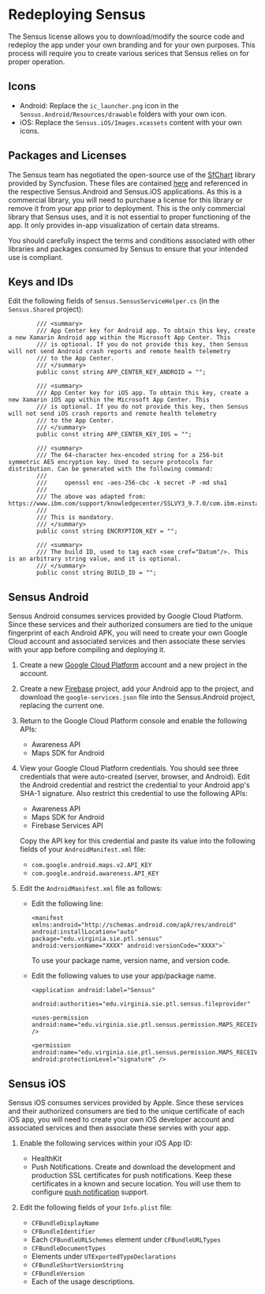 ﻿---
uid:  redeploying
---

# Redeploying Sensus

The Sensus license allows you to download/modify the source code and redeploy the app 
under your own branding and for your own purposes. This process will
require you to create various serices that Sensus relies on for proper operation.

## Icons

* Android:  Replace the `ic_launcher.png` icon in the `Sensus.Android/Resources/drawable` folders with your own icon.
* iOS:  Replace the `Sensus.iOS/Images.xcassets` content with your own icons.

## Packages and Licenses

The Sensus team has negotiated the open-source use of the [SfChart](https://help.syncfusion.com/wpf/sfchart/getting-started) 
library provided by Syncfusion. These files are contained [here](https://github.com/predictive-technology-laboratory/sensus/tree/develop/dependencies/Syncfusion)
and referenced in the respective Sensus.Android and Sensus.iOS applications. As this is a commercial 
library, you will need to purchase a license for this library or remove it from your app prior to deployment. This is the 
only commercial library that Sensus uses, and it is not essential to proper functioning of the app. It only provides
in-app visualization of certain data streams.

You should carefully inspect the terms and conditions associated with other libraries and packages consumed by 
Sensus to ensure that your intended use is compliant.

## Keys and IDs
Edit the following fields of `Sensus.SensusServiceHelper.cs` (in the `Sensus.Shared` project):

```
        /// <summary>
        /// App Center key for Android app. To obtain this key, create a new Xamarin Android app within the Microsoft App Center. This
        /// is optional. If you do not provide this key, then Sensus will not send Android crash reports and remote health telemetry 
        /// to the App Center.
        /// </summary>
        public const string APP_CENTER_KEY_ANDROID = "";

        /// <summary>
        /// App Center key for iOS app. To obtain this key, create a new Xamarin iOS app within the Microsoft App Center. This
        /// is optional. If you do not provide this key, then Sensus will not send iOS crash reports and remote health telemetry 
        /// to the App Center.
        /// </summary>
        public const string APP_CENTER_KEY_IOS = "";

        /// <summary>
        /// The 64-character hex-encoded string for a 256-bit symmetric AES encryption key. Used to secure protocols for distribution. Can be generated with the following command:
        /// 
        ///     openssl enc -aes-256-cbc -k secret -P -md sha1
        /// 
        /// The above was adapted from:  https://www.ibm.com/support/knowledgecenter/SSLVY3_9.7.0/com.ibm.einstall.doc/topics/t_einstall_GenerateAESkey.html
        /// 
        /// This is mandatory.
        /// </summary>
        public const string ENCRYPTION_KEY = "";

        /// <summary>
        /// The build ID, used to tag each <see cref="Datum"/>. This is an arbitrary string value, and it is optional.
        /// </summary>
        public const string BUILD_ID = "";
```

## Sensus Android

Sensus Android consumes services provided by Google Cloud Platform. Since these services and their authorized consumers are tied
to the unique fingerprint of each Android APK, you will need to create your own Google Cloud account and associated
services and then associate these servies with your app before compiling and deploying it.

1. Create a new [Google Cloud Platform](https://console.cloud.google.com) account and a new project in the account.
1. Create a new [Firebase](https://firebase.google.com/) project, add your Android app to the project, and download 
   the `google-services.json` file into the Sensus.Android project, replacing the current one.
1. Return to the Google Cloud Platform console and enable the following APIs:
   
   * Awareness API
   * Maps SDK for Android

1. View your Google Cloud Platform credentials. You should see three credentials that were auto-created (server,
   browser, and Android). Edit the Android credential and restrict the credential to your Android app's SHA-1 signature. 
   Also restrict this credential to use the following APIs:

   * Awareness API  
   * Maps SDK for Android
   * Firebase Services API

   Copy the API key for this credential and paste its value into the following fields of your `AndroidManifest.xml` file:
   
   * `com.google.android.maps.v2.API_KEY`
   * `com.google.android.awareness.API_KEY`

1. Edit the `AndroidManifest.xml` file as follows:

   * Edit the following line:

     ```
     <manifest xmlns:android="http://schemas.android.com/apk/res/android" android:installLocation="auto" package="edu.virginia.sie.ptl.sensus" android:versionName="XXXX" android:versionCode="XXXX">`
     ```    
    
     To use your package name, version name, and version code.
    
   * Edit the following values to use your app/package name.

     ```   
     <application android:label="Sensus"
     ```
     
     ```
     android:authorities="edu.virginia.sie.ptl.sensus.fileprovider"
     ```
     
     ```
     <uses-permission android:name="edu.virginia.sie.ptl.sensus.permission.MAPS_RECEIVE" />
     ```
     
     ```
     <permission android:name="edu.virginia.sie.ptl.sensus.permission.MAPS_RECEIVE" android:protectionLevel="signature" />
     ```
   
## Sensus iOS

Sensus iOS consumes services provided by Apple. Since these services and their authorized consumers are tied
to the unique certificate of each iOS app, you will need to create your own iOS developer account and associated
services and then associate these servies with your app.

1. Enable the following services within your iOS App ID:

   * HealthKit
   * Push Notifications. Create and download the development and production SSL certificates for push notifications. Keep these
     certificates in a known and secure location. You will use them to configure [push notification](xref:push_notifications) support.

1. Edit the following fields of your `Info.plist` file:
   
   * `CFBundleDisplayName`
   * `CFBundleIdentifier`
   * Each `CFBundleURLSchemes` element under `CFBundleURLTypes`
   * `CFBundleDocumentTypes`
   * Elements under `UTExportedTypeDeclarations`
   * `CFBundleShortVersionString`
   * `CFBundleVersion`
   * Each of the usage descriptions.
